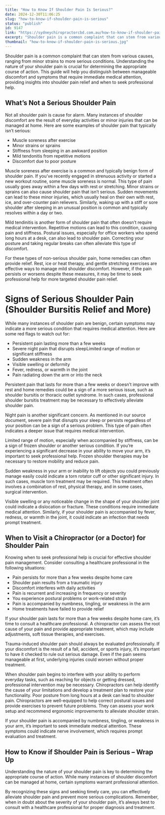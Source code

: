 ```yaml
---
title: "How to Know If Shoulder Pain Is Serious?"
date: 2024-12-30T11:06:25
slug: "how-to-know-if-shoulder-pain-is-serious"
status: "publish"
id: 9147
link: "https://sydneychiropractorcbd.com.au/how-to-know-if-shoulder-pain-is-serious/"
excerpt: "Shoulder pain is a common complaint that can stem from various causes, ranging from minor strains to more serious conditions. Understanding the nature of your shoulder pain is crucial for determining the appropriate course of action. This guide will help you distinguish between manageable discomfort and symptoms that require immediate medical attention, providing insights into […]"
thumbnail: "how-to-know-if-shoulder-pain-is-serious.jpg"
---
```


Shoulder pain is a common complaint that can stem from various causes, ranging from minor strains to more serious conditions. Understanding the nature of your shoulder pain is crucial for determining the appropriate course of action. This guide will help you distinguish between manageable discomfort and symptoms that require immediate medical attention, providing insights into shoulder pain relief and when to seek professional help.

## What’s Not a Serious Shoulder Pain

Not all shoulder pain is cause for alarm. Many instances of shoulder discomfort are the result of everyday activities or minor injuries that can be managed at home. Here are some examples of shoulder pain that typically isn’t serious:

- Muscle soreness after exercise
- Minor strains or sprains
- Stiffness from sleeping in an awkward position
- Mild tendonitis from repetitive motions
- Discomfort due to poor posture

Muscle soreness after exercise is a common and typically benign form of shoulder pain. If you’ve recently engaged in strenuous activity or started a new workout routine, some muscle soreness is normal. This type of pain usually goes away within a few days with rest or stretching. Minor strains or sprains can also cause shoulder pain that isn’t serious. Sudden movements can lead to these minor injuries, which usually heal on their own with rest, ice, and over-counter pain relievers. Similarly, waking up with a stiff or sore shoulder after sleeping in an unusual position is common and typically resolves within a day or two.

Mild tendinitis is another form of shoulder pain that often doesn’t require medical intervention. Repetitive motions can lead to this condition, causing pain and stiffness. Postural issues, especially for office workers who spend long hours at a desk, can also lead to shoulder pain. Correcting your posture and taking regular breaks can often alleviate this type of discomfort.

For these types of non-serious shoulder pain, home remedies can often provide relief. Rest, ice or heat therapy, and gentle stretching exercises are effective ways to manage mild shoulder discomfort. However, if the pain persists or worsens despite these measures, it may be time to seek professional help for more targeted shoulder pain relief.

# Signs of Serious Shoulder Pain (Shoulder Bursitis Relief and More)

While many instances of shoulder pain are benign, certain symptoms may indicate a more serious condition that requires medical attention. Here are some red flags to watch out for:

- Persistent pain lasting more than a few weeks
- Severe night pain that disrupts sleepLimited range of motion or significant stiffness
- Sudden weakness in the arm
- Visible swelling or deformity
- Fever, redness, or warmth in the joint
- Pain radiating down the arm or into the neck

Persistent pain that lasts for more than a few weeks or doesn’t improve with rest and home remedies could be a sign of a more serious issue, such as shoulder bursitis or thoracic outlet syndrome. In such cases, professional shoulder bursitis treatment may be necessary to effectively alleviate shoulder pain.

Night pain is another significant concern. As mentioned in our source document, severe pain that disrupts your sleep or persists regardless of your position can be a sign of a serious problem. This type of pain often indicates a deeper issue that requires medical intervention.

Limited range of motion, especially when accompanied by stiffness, can be a sign of frozen shoulder or another serious condition. If you’re experiencing a significant decrease in your ability to move your arm, it’s important to seek professional help. Frozen shoulder therapies may be necessary to restore mobility and reduce pain.

Sudden weakness in your arm or inability to lift objects you could previously manage easily could indicate a torn rotator cuff or other significant injury. In such cases, muscle torn treatment may be required. This treatment often involves a combination of rest, physical therapy, and in some cases, surgical intervention.

Visible swelling or any noticeable change in the shape of your shoulder joint could indicate a dislocation or fracture. These conditions require immediate medical attention. Similarly, if your shoulder pain is accompanied by fever, redness, or warmth in the joint, it could indicate an infection that needs prompt treatment.

## When to Visit a Chiropractor (or a Doctor) for Shoulder Pain

Knowing when to seek professional help is crucial for effective shoulder pain management. Consider consulting a healthcare professional in the following situations:

- Pain persists for more than a few weeks despite home care
- Shoulder pain results from a traumatic injury
- Discomfort interferes with daily activities
- Pain is recurrent and increasing in frequency or severity
- You experience postural problems or work-related strain
- Pain is accompanied by numbness, tingling, or weakness in the arm
- Home treatments have failed to provide relief

If your shoulder pain lasts for more than a few weeks despite home care, it’s time to consult a healthcare professional. A chiropractor can assess the root cause of your pain and provide appropriate treatment, which may include adjustments, soft tissue therapies, and exercises.

Trauma-induced shoulder pain should always be evaluated professionally. If your discomfort is the result of a fall, accident, or sports injury, it’s important to have it checked to rule out serious damage. Even if the pain seems manageable at first, underlying injuries could worsen without proper treatment.

When shoulder pain begins to interfere with your ability to perform everyday tasks, such as reaching for objects or getting dressed, professional intervention may be necessary. Chiropractors can help identify the cause of your limitations and develop a treatment plan to restore your functionality. Poor posture from long hours at a desk can lead to shoulder pain. Chiropractors are well-equipped to help correct postural issues and provide exercises to prevent future problems. They can assess your work setup and recommend ergonomic improvements to alleviate shoulder strain.

If your shoulder pain is accompanied by numbness, tingling, or weakness in your arm, it’s important to seek immediate medical attention. These symptoms could indicate nerve involvement, which requires prompt evaluation and treatment.

## How to Know if Shoulder Pain is Serious – Wrap Up

Understanding the nature of your shoulder pain is key to determining the appropriate course of action. While many instances of shoulder discomfort can be managed at home, certain symptoms warrant professional attention.

By recognizing these signs and seeking timely care, you can effectively alleviate shoulder pain and prevent more serious complications. Remember, when in doubt about the severity of your shoulder pain, it’s always best to consult with a healthcare professional for proper diagnosis and treatment.
